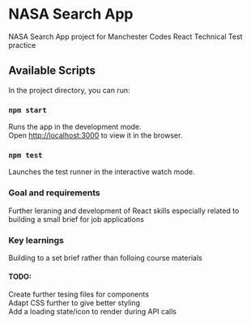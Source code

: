 # NASA Search App

NASA Search App project for Manchester Codes React Technical Test practice

## Available Scripts

In the project directory, you can run:

### `npm start`

Runs the app in the development mode.<br />
Open [http://localhost:3000](http://localhost:3000) to view it in the browser.

### `npm test`

Launches the test runner in the interactive watch mode.<br />

### Goal and requirements

Further leraning and development of React skills especially related to building a small brief for job applications

### Key learnings

Building to a set brief rather than folloing course materials<br />

#### TODO:

Create further tesing files for components<br />
Adapt CSS further to give better styling<br />
Add a loading state/icon to render during API calls
